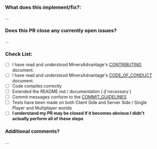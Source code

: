 <!-- Be as accurate as possible. Add/remove as needed to keep things informative but also relevant. -->
### What does this implement/fix?:
<!-- Please explain the changes you made and why. -->
…

### Does this PR close any currently open issues?
…

### Check List:
<!-- Please complete these steps and check these boxes (by putting an `x` inside the brackets) _before_ filing your PR -->

- [ ] I have read and understood MinersAdvantage's [CONTRIBUTING][cntrib] document.
- [ ] I have read and understood MinersAdvantage's [CODE_OF_CONDUCT][CoD] document.
- [ ] Code compiles correctly
- [ ] Extended the README.md / documentation ( _if necessary_ )
- [ ] Commit messages conform to the [COMMIT_GUIDELINES][commit]
- [ ] Tests have been made on both Client Side and Server Side / Single Player and Multiplayer worlds
- [ ] **I understand my PR may be closed if it becomes obvious I didn't actually perform all of these steps**

### Additional comments?
…


<!-- DO NOT REMOVE THESE LINES -->
[cntrib]: /.github/CONTRIBUTING.md
[CoD]: /.github/CODE_OF_CONDUCT.md
[commit]: /.github/COMMIT_GUIDELINES.md
